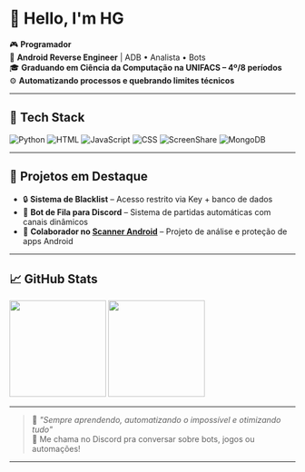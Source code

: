 # 👋 Hello, I'm HG

🎮 **Programador**  
📱 **Android Reverse Engineer** | ADB • Analista • Bots  
🎓 **Graduando em Ciência da Computação na UNIFACS – 4º/8 períodos**  
⚙️ **Automatizando processos e quebrando limites técnicos**

---

## 🔧 Tech Stack

![Python](https://img.shields.io/badge/Python-3776AB?style=for-the-badge&logo=python&logoColor=white)
![HTML](https://img.shields.io/badge/HTML5-E34F26?style=for-the-badge&logo=html5&logoColor=white)
![JavaScript](https://img.shields.io/badge/JavaScript-F7DF1E?style=for-the-badge&logo=javascript&logoColor=black)
![CSS](https://img.shields.io/badge/CSS3-1572B6?style=for-the-badge&logo=css3&logoColor=white)
![ScreenShare](https://img.shields.io/badge/ScreenShare-Automation-blueviolet?style=for-the-badge)
![MongoDB](https://img.shields.io/badge/MongoDB-4EA94B?style=for-the-badge&logo=mongodb&logoColor=white)

---

## 🚀 Projetos em Destaque

- 🔒 **Sistema de Blacklist** – Acesso restrito via Key + banco de dados  
- 🤖 **Bot de Fila para Discord** – Sistema de partidas automáticas com canais dinâmicos  
- 🤝 **Colaborador no [Scanner Android](https://github.com/kellerzz)** – Projeto de análise e proteção de apps Android

---

## 📈 GitHub Stats

<p align="left">
  <img height="170em" src="https://github-readme-stats.vercel.app/api?username=Hugo7-xy&show_icons=true&theme=radical&count_private=true"/>
  <img height="170em" src="https://github-readme-stats.vercel.app/api/top-langs/?username=Hugo7-xy&layout=compact&theme=radical"/>
</p>

---

> 🧠 _"Sempre aprendendo, automatizando o impossível e otimizando tudo"_  
> 💬 Me chama no Discord pra conversar sobre bots, jogos ou automações!

---
